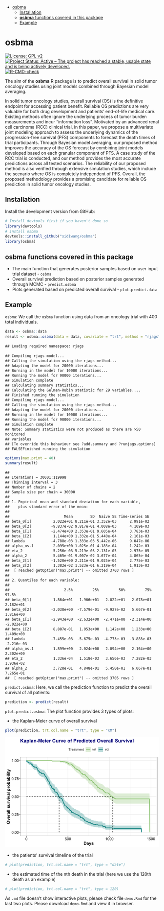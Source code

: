 
- [osbma](#osbma)
  - [Installation](#installation)
  - [**osbma** functions covered in this
    package](#osbma-functions-covered-in-this-package)
  - [Example](#example)

# osbma

<!-- badges: start -->

[![License: GPL
v2](https://img.shields.io/badge/License-GPL_v2-blue.svg)](https://www.gnu.org/licenses/old-licenses/gpl-2.0.en.html)
[![Project Status: Active – The project has reached a stable, usable
state and is being actively
developed.](https://www.repostatus.org/badges/latest/active.svg)](https://www.repostatus.org/)
[![R-CMD-check](https://github.com/sidiwang/osbma/actions/workflows/R-CMD-check.yaml/badge.svg)](https://github.com/sidiwang/osbma/actions/workflows/R-CMD-check.yaml)
<!-- badges: end -->

The aim of the **osbma** R package is to predict overall survival in
solid tumor oncology studies using joint models combined through
Bayesian model averaging.

In solid tumor oncology studies, overall survival (OS) is the definitive
endpoint for accessing patient benefit. Reliable OS predictions are very
valuable for both drug development and patients’ end-of-life medical
care. Existing methods often ignore the underlying process of tumor
burden measurements and incur “information loss”. Motivated by an
advanced renal cell carcinoma (RCC) clinical trial, in this paper, we
propose a multivariate joint modeling approach to assess the underlying
dynamics of the progression-free survival (PFS) components to forecast
the death times of trial participants. Through Bayesian model averaging,
our proposed method improves the accuracy of the OS forecast by
combining joint models developed based on each granular component of
PFS. A case study of the RCC trial is conducted, and our method provides
the most accurate predictions across all tested scenarios. The
reliability of our proposed method is also verified through extensive
simulation studies, which include the scenario where OS is completely
independent of PFS. Overall, the proposed methodology provides a
promising candidate for reliable OS prediction in solid tumor oncology
studies.

## Installation

Install the development version from GitHub:

``` r
# Install devtools first if you haven't done so
library(devtools)
# install osbma
devtools::install_github("sidiwang/osbma")
library(osbma)
```

## **osbma** functions covered in this package

- The main function that generates posterior samples based on user input
  trial dataset - `osbma`
- Overall survival prediction based on posterior samples generated
  through MCMC - `predict.osbma`
- Plots generated based on predicted overall survival -
  `plot.predict.data`

## Example

`osbma`: We call the `osbma` function using data from an oncology trial
with 400 total individuals.

``` r
data <- osbma::data
result <- osbma::osbma(data = data, covariate = "trt", method = "rjags")
```

    ## Loading required namespace: rjags

    ## Compiling rjags model...
    ## Calling the simulation using the rjags method...
    ## Adapting the model for 20000 iterations...
    ## Burning in the model for 10000 iterations...
    ## Running the model for 90000 iterations...
    ## Simulation complete
    ## Calculating summary statistics...
    ## Calculating the Gelman-Rubin statistic for 29 variables....
    ## Finished running the simulation
    ## Compiling rjags model...
    ## Calling the simulation using the rjags method...
    ## Adapting the model for 20000 iterations...
    ## Burning in the model for 10000 iterations...
    ## Running the model for 90000 iterations...
    ## Simulation complete
    ## Note: Summary statistics were not produced as there are >50 monitored
    ## variables
    ## [To override this behaviour see ?add.summary and ?runjags.options]
    ## FALSEFinished running the simulation

``` r
options(max.print = 40)
summary(result)
```

    ## 
    ## Iterations = 30001:119998
    ## Thinning interval = 3 
    ## Number of chains = 2 
    ## Sample size per chain = 30000 
    ## 
    ## 1. Empirical mean and standard deviation for each variable,
    ##    plus standard error of the mean:
    ## 
    ##                         Mean        SD  Naive SE Time-series SE
    ## beta_0[1]          2.022e+01 8.211e-01 3.352e-03      2.991e-02
    ## beta_0[2]         -9.837e-02 9.817e-01 4.008e-03      4.109e-03
    ## beta_1[1]         -2.474e+00 2.353e-01 9.605e-04      3.783e-03
    ## beta_1[2]          1.144e+00 1.332e-01 5.440e-04      2.161e-03
    ## lambda            -4.788e-03 1.333e-03 5.442e-06      9.047e-06
    ## alpha_os.1         2.095e+00 1.025e-01 4.183e-04      1.242e-03
    ## eta_2              5.256e-03 5.219e-03 2.131e-05      2.975e-05
    ## alpha_2            5.465e-01 9.007e-02 3.677e-04      4.865e-04
    ## beta_2[1]         -1.520e+00 2.211e-01 9.025e-04      2.775e-03
    ## beta_2[2]          1.382e-02 1.523e-01 6.219e-04      1.913e-03
    ##  [ reached getOption("max.print") -- omitted 3703 rows ]
    ## 
    ## 2. Quantiles for each variable:
    ## 
    ##                         2.5%         25%         50%         75%       97.5%
    ## beta_0[1]          1.864e+01   1.966e+01   2.022e+01   2.078e+01   2.182e+01
    ## beta_0[2]         -2.038e+00  -7.579e-01  -9.927e-02   5.667e-01   1.816e+00
    ## beta_1[1]         -2.943e+00  -2.632e+00  -2.471e+00  -2.314e+00  -2.022e+00
    ## beta_1[2]          8.887e-01   1.053e+00   1.142e+00   1.233e+00   1.409e+00
    ## lambda            -7.455e-03  -5.675e-03  -4.773e-03  -3.883e-03  -2.216e-03
    ## alpha_os.1         1.899e+00   2.024e+00   2.094e+00   2.164e+00   2.302e+00
    ## eta_2              1.336e-04   1.518e-03   3.656e-03   7.282e-03   1.936e-02
    ## alpha_2            3.728e-01   4.848e-01   5.450e-01   6.067e-01   7.265e-01
    ##  [ reached getOption("max.print") -- omitted 3705 rows ]

`predict.osbma`: Here, we call the prediction function to predict the
overall survival of all patients:

``` r
prediction <- predict(result)
```

`plot.predict.osbma`: The plot function provides 3 types of plots: 

- the Kaplan-Meier curve of overall survival

``` r
plot(prediction, trt.col.name = "trt", type = "KM")
```

![](README_files/figure-gfm/unnamed-chunk-4-1.png)<!-- --> 

- the patients’ survival timeline of the trial

``` r
# plot(prediction, trt.col.name = "trt", type = "date")
```

- the estimated time of the nth death in the trial (here we use the
  120th death as an example)

``` r
# plot(prediction, trt.col.name = "trt", type = 120)
```

As `.md` file doesn’t show interactive plots, please check file
`demo.Rmd` for the last two plots. Please download `demo.Rmd` and view
it in browser.
